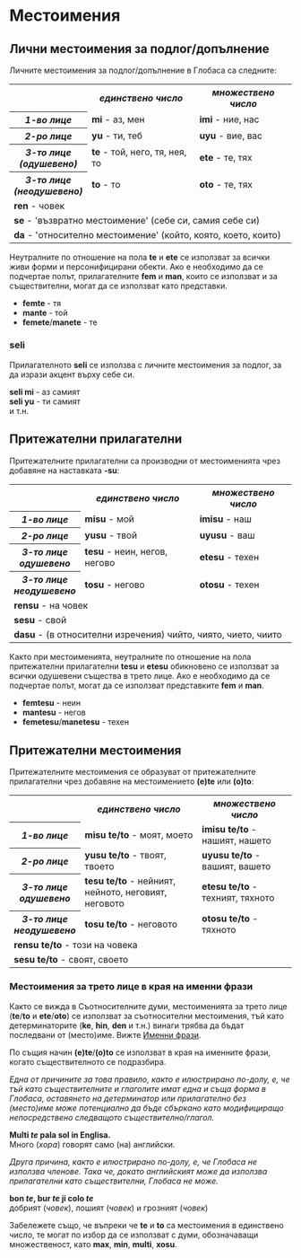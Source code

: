 <h1>Местоимения</h1>
<p> </p>
<h2>Лични местоимения за подлог/допълнение</h2>
<p>Личните местоимения за подлог/допълнение в Глобаса са следните:</p>
<table style="width:100%">
	<tbody>
		<tr>
			<td></td>
			<th><b><i>единствено число</i></b></th>
			<th><b><i>множествено число</i></b></th>
		</tr>
		<tr>
			<th><b><i>1-во лице</i></b></th>
			<td><b>mi</b> - аз, мен</td>
			<td><b>imi</b> - ние, нас</td>
		</tr>
		<tr>
			<th><b><i>2-ро лице</i></b></th>
			<td><b>yu</b> - ти, теб</td>
			<td><b>uyu</b> - вие, вас</td>
		</tr>
		<tr>
			<th><b><i>3-то лице<br>(одушевено)</i></b></th>
			<td><b>te</b> - той, него, тя, нея, то</td>
			<td><b>ete</b> - те, тях</td>
		</tr>
		<tr>
			<th><b><i>3-то лице<br>(неодушевено)</i></b></th>
			<td><b>to</b> - то</td>
			<td><b>oto</b> - те, тях</td>
		</tr>
		<tr>
		</tr>
		<tr>
			<td colspan="3"><b>ren</b> - човек</td>
		</tr>
		<tr>
			<td colspan="3"><b>se</b> - 'възвратно местоимение' (себе си, самия себе си)</td>
		</tr>
		<tr>
			<td colspan="3"><b>da</b> - 'относително местоимение' (който, която, което, които)</td>
		</tr>
	</tbody>
</table>
<p>Неутралните по отношение на пола <strong>te</strong> и <strong>ete</strong> се използват за всички живи форми и
	персонифицирани обекти. Ако е необходимо да се подчертае полът, прилагателните <strong>fem</strong> и
	<strong>man</strong>, които се използват и за съществителни, могат да се използват като представки.</p>
<ul>
	<li><strong>femte</strong> - тя</li>
	<li><strong>mante</strong> - той</li>
	<li><strong>femete</strong>/<strong>manete</strong> - те</li>
</ul>
<h3>seli</h3>
<p>Прилагателното <strong>seli</strong> се използва с личните местоимения за подлог, за да изрази акцент върху себе си.
</p>
<p><strong>seli mi</strong> - аз самият<br>
	<strong>seli yu</strong> - ти самият<br> и т.н.
</p>
<h2>Притежателни прилагателни <a id="suyali_sifalexi"></a></h2>
<p>Притежателните прилагателни са производни от местоименията чрез добавяне на наставката <strong>-su</strong>:</p>
<table style="width:100%">
	<tbody>
		<tr>
			<td></td>
			<th><b><i>единствено число</i></b></th>
			<th><b><i>множествено число</i></b></th>
		</tr>
		<tr>
			<th><b><i>1-во лице</i></b></th>
			<td><b>misu</b> - мой</td>
			<td><b>imisu</b> - наш</td>
		</tr>
		<tr>
			<th><b><i>2-ро лице</i></b></th>
			<td><b>yusu</b> - твой</td>
			<td><b>uyusu</b> - ваш</td>
		</tr>
		<tr>
			<th><b><i>3-то лице<br>одушевено</i></b></th>
			<td><b>tesu</b> - неин, негов, негово</td>
			<td><b>etesu</b> - техен</td>
		</tr>
		<tr>
			<th><b><i>3-то лице<br>неодушевено</i></b></th>
			<td><b>tosu</b> - негово</td>
			<td><b>otosu</b> - техен</td>
		</tr>
		<tr>
		</tr>
		<tr>
			<td colspan="3"><b>rensu</b> - на човек</td>
		</tr>
		<tr>
			<td colspan="3"><b>sesu</b> - свой</td>
		</tr>
		<tr>
			<td colspan="3"><b>dasu</b> - (в относителни изречения) чийто, чиято, чието, чиито</td>
		</tr>
	</tbody>
</table>
<p>Както при местоименията, неутралните по отношение на пола притежателни прилагателни <strong>tesu</strong> и
	<strong>etesu</strong> обикновено се използват за всички одушевени същества в трето лице. Ако е необходимо да се
	подчертае полът, могат да се използват представките <strong>fem</strong> и <strong>man</strong>.</p>
<ul>
	<li><strong>femtesu</strong> - неин</li>
	<li><strong>mantesu</strong> - негов</li>
	<li><strong>femetesu</strong>/<strong>manetesu</strong> - техен</li>
</ul>
<h2>Притежателни местоимения</h2>
<p>Притежателните местоимения се образуват от притежателните прилагателни чрез добавяне на местоимението
	<strong>(e)te</strong> или <strong>(o)to</strong>:</p>
<table style="width:100%">
	<tbody>
		<tr>
			<td></td>
			<th><b><i>единствено число</i></b></th>
			<th><b><i>множествено число</i></b></th>
		</tr>
		<tr>
			<th><b><i>1-во лице</i></b></th>
			<td><b>misu te/to</b> - моят, моето</td>
			<td><b>imisu te/to</b> - нашият, нашето</td>
		</tr>
		<tr>
			<th><b><i>2-ро лице</i></b></th>
			<td><b>yusu te/to</b> - твоят, твоето</td>
			<td><b>uyusu te/to</b> - вашият, вашето</td>
		</tr>
		<tr>
			<th><b><i>3-то лице<br>одушевено</i></b></th>
			<td><b>tesu te/to</b> - нейният, нейното, неговият, неговото</td>
			<td><b>etesu te/to</b> - техният, тяхното</td>
		</tr>
		<tr>
			<th><b><i>3-то лице<br>неодушевено</i></b></th>
			<td><b>tosu te/to</b> - неговото</td>
			<td><b>otosu te/to</b> - тяхното</td>
		</tr>
		<tr>
		</tr>
		<tr>
			<td colspan="3"><b>rensu te/to</b> - този на човека</td>
		</tr>
		<tr>
			<td colspan="3"><b>sesu te/to</b> - своят, своето</td>
		</tr>
	</tbody>
</table>
<h3>Местоимения за трето лице в края на именни фрази</h3>
<p>Както се вижда в Съотносителните думи, местоименията за трето лице (<strong>te</strong>/<strong>to</strong> и
	<strong>ete</strong>/<strong>oto</strong>) се използват за съотносителни местоимения, тъй като детерминаторите
	(<strong>ke</strong>, <strong>hin</strong>, <strong>den</strong> и т.н.) винаги трябва да бъдат последвани от
	(место)име. Вижте <a href="/eng/gramati/jumlemonli-estrutur#pronamelexi_in_namelexili_jumlemon">Именни фрази</a>.
</p>
<p>По същия начин <strong>(e)te</strong>/<strong>(o)to</strong> се използват в края на именните фрази, когато
	съществителното се подразбира. </p>
<p><em>Една от причините за това правило, както е илюстрирано по-долу, е, че тъй като съществителните и глаголите имат
		една и съща форма в Глобаса, оставянето на детерминатор или прилагателно без (место)име може потенциално да бъде
		сбъркано като модифициращо непосредствено следващото съществително/глагол.</em></p>
<p><strong>Multi <em>te</em> pala sol in Englisa.</strong><br> Много (<em>хора</em>) говорят само (на) английски.</p>
<p><em>Друга причина, както е илюстрирано по-долу, е, че Глобаса не използва членове. Така че, докато английският може
		да използва прилагателни като съществителни, Глобаса не може.</em></p>
<p><strong>bon <em>te</em>, bur <em>te</em> ji colo <em>te</em></strong><br> добрият (<em>човек</em>), лошият
	(<em>човек</em>) и грозният (<em>човек</em>)</p>
<p>Забележете също, че въпреки че <strong>te</strong> и <strong>to</strong> са местоимения в единствено число, те могат
	по избор да се използват с думи, обозначаващи множественост, като <strong>max</strong>, <strong>min</strong>,
	<strong>multi</strong>, <strong>xosu</strong>. </p>
<p></p>
